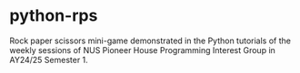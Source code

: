 # python-rps

Rock paper scissors mini-game demonstrated in the Python tutorials of the weekly sessions of NUS Pioneer House Programming Interest Group in AY24/25 Semester 1.
